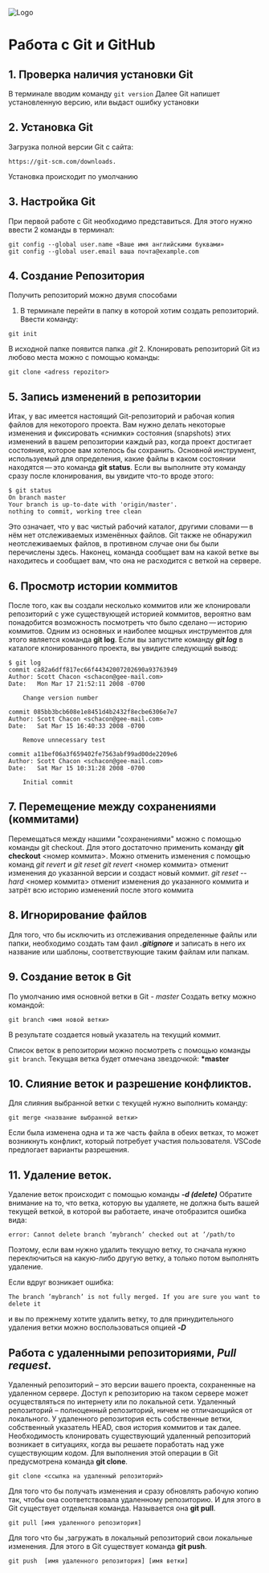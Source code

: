 ![Logo](Git-Logo-1788C.png)
# Работа с Git и GitHub

## 1. Проверка наличия установки Git
В терминале вводим команду `git version`
Далее Git напишет установленную версию, или выдаст ошибку установки

## 2. Установка Git
Загрузка полной версии Git с сайта:
```
https://git-scm.com/downloads.
```
Установка происходит по умолчанию

## 3. Настройка Git
При первой работе с Git необходимо представиться. Для этого нужно ввести 2 команды в терминал:
```
git config --global user.name «Ваше имя английскими буквами»
git config --global user.email ваша почта@example.com
```
## 4. Создание Репозитория
Получить репозиторий можно двумя способами
1. В терминале перейти в папку в которой хотим создать репозиторий.
Ввести команду:
```
git init
```
В исходной папке появится папка *.git*
2. Клонировать репозиторий Git из любово места можно с помощью команды:
```
git clone <adress repozitor>
```
## 5. Запись изменений в репозитории
Итак, у вас имеется настоящий Git-репозиторий и рабочая копия файлов для некоторого проекта. Вам нужно делать некоторые изменения и фиксировать «снимки» состояния (snapshots) этих изменений в вашем репозитории каждый раз, когда проект достигает состояния, которое вам хотелось бы сохранить. Основной инструмент, используемый для определения, какие файлы в каком состоянии находятся — это команда **git status**. Если вы выполните эту команду сразу после клонирования, вы увидите что-то вроде этого:
```
$ git status
On branch master
Your branch is up-to-date with 'origin/master'.
nothing to commit, working tree clean
```
Это означает, что у вас чистый рабочий каталог, другими словами — в нём нет отслеживаемых изменённых файлов. Git также не обнаружил неотслеживаемых файлов, в противном случае они бы были перечислены здесь. Наконец, команда сообщает вам на какой ветке вы находитесь и сообщает вам, что она не расходится с веткой на сервере.

## 6. Просмотр истории коммитов
После того, как вы создали несколько коммитов или же клонировали репозиторий с уже существующей историей коммитов, вероятно вам понадобится возможность посмотреть что было сделано — историю коммитов. Одним из основных и наиболее мощных инструментов для этого является команда **git log**.
Если вы запустите команду ***git log*** в каталоге клонированного проекта, вы увидите следующий вывод:
```
$ git log
commit ca82a6dff817ec66f44342007202690a93763949
Author: Scott Chacon <schacon@gee-mail.com>
Date:   Mon Mar 17 21:52:11 2008 -0700

    Change version number

commit 085bb3bcb608e1e8451d4b2432f8ecbe6306e7e7
Author: Scott Chacon <schacon@gee-mail.com>
Date:   Sat Mar 15 16:40:33 2008 -0700

    Remove unnecessary test

commit a11bef06a3f659402fe7563abf99ad00de2209e6
Author: Scott Chacon <schacon@gee-mail.com>
Date:   Sat Mar 15 10:31:28 2008 -0700

    Initial commit
```

## 7. Перемещение между сохранениями (коммитами)
Перемещаться между нашими "сохранениями" можно с помощью команды git checkout. Для этого достаточно применить команду **git checkout** <номер коммита>.
Можно отменить изменения с помощью команд *git revert* и *git reset* *git revert* <номер коммита> отменит изменения до указанной версии и создаст новый коммит. *git reset --hard* <номер коммита> отменит изменения до указанного коммита и затрёт всю историю изменений после этого коммита

## 8. Игнорирование файлов
Для того, что бы исключить из отслеживания определенные файлы или папки, необходимо создать там фаил ***.gitignore*** и записать в него их название или шаблоны, соответствующие таким файлам или папкам. 

## 9. Создание веток в Git
По умолчанию имя основной ветки в Git - *master*
Создать ветку можно командой:
```
git branch <имя новой ветки>
```
В результате создается новый указатель на текущий коммит. 

Список веток в репозитории можно посмотреть с помощью команды `git branch`.
Текущая ветка будет отмечана звездочкой: **\*master**

## 10. Слияние веток и разрешение конфликтов.
Для слияния выбранной ветки с текущей нужно выполнить команду:
```
git merge <название выбранной ветки>
```
Если была изменена одна и та же часть файла в обеих ветках, то может возникнуть конфликт, который потребует участия пользователя.
VSCode предлогает варианты разрешения. 

## 11. Удаление веток.
Удаление веток происходит с помощью команды ***-d (delete)***
Обратите внимание на то, что ветка, которую вы удаляете, не должна быть вашей текущей веткой, в которой вы работаете, иначе отобразится ошибка вида:
```
error: Cannot delete branch ’mybranch’ checked out at ’/path/to
```
Поэтому, если вам нужно удалить текущую ветку, то сначала нужно переключиться на какую-либо другую ветку, а только потом выполнять удаление.

Если вдруг возникает ошибка: 
```
The branch ’mybranch’ is not fully merged. If you are sure you want to delete it 
```
и вы по прежнему хотите удалить ветку, то для принудительного удаления ветки можно воспользоваться опцией ***-D***

## Работа с удаленными репозиториями, *Pull request*.
Удаленный репозиторий – это версии вашего проекта, сохраненные на удаленном сервере. Доступ к репозиторию на таком сервере может осуществляться по интернету или по локальной сети.
Удаленный репозиторий – полноценный репозиторий, ничем не отличающийся от локального. У удаленного репозитория есть собственные ветки, собственный указатель HEAD, своя история коммитов и так далее.
Необходимость клонировать существующий удаленный репозиторий возникает в ситуациях, когда вы решаете поработать над уже существующим кодом. Для выполнения этой операции в Git предусмотрена команда **git clone**.

```
git clone <ссылка на удаленный репозиторий>
```
Для того что бы получать изменения и сразу обновлять рабочую копию так, чтобы она соответствовала удаленному репозиторию. И для этого в Git существует отдельная команда. Называется она **git pull**.
```
git pull [имя удаленного репозитория]
```
Для того что бы ,загружать в локальный репозиторий свои локальные изменения. Для этого в Git существует команда **git push**.

```
git push  [имя удаленного репозитория] [имя ветки]
```
